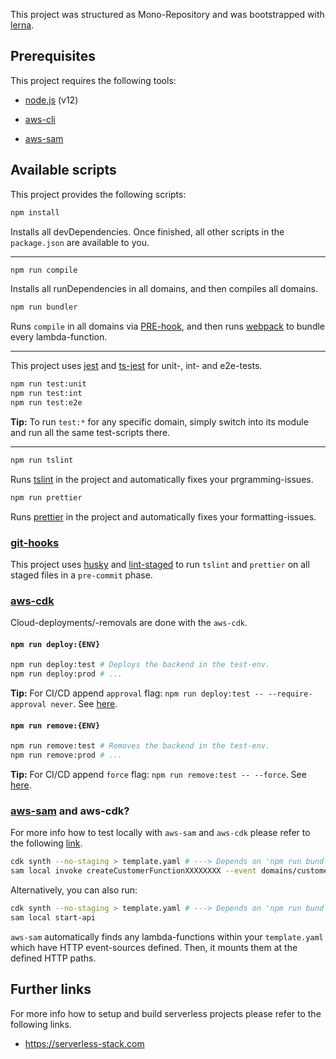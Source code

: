 This project was structured as Mono-Repository and was bootstrapped with [lerna](https://github.com/lerna/lerna).

## Prerequisites

This project requires the following tools:

- [node.js](https://nodejs.org/en/download) (v12)

- [aws-cli](https://docs.aws.amazon.com/cli/index.html)
- [aws-sam](https://docs.aws.amazon.com/serverless-application-model/index.html)

## Available scripts

This project provides the following scripts:

```bash
npm install
```

Installs all devDependencies. Once finished, all other scripts in the `package.json` are available to you.

---

```bash
npm run compile
```
Installs all runDependencies in all domains, and then compiles all domains.

```bash
npm run bundler
```

Runs `compile` in all domains via [PRE-hook](https://docs.npmjs.com/misc/scripts), and then runs [webpack](https://www.npmjs.com/package/webpack) to bundle every lambda-function.

---

This project uses [jest](https://www.npmjs.com/package/jest) and [ts-jest](https://www.npmjs.com/package/ts-jest) for unit-, int- and e2e-tests.

```bash
npm run test:unit
npm run test:int
npm run test:e2e
```

**Tip:**
To run `test:*` for any specific domain, simply switch into its module and run all the same test-scripts there.

---

```bash
npm run tslint
```

Runs [tslint](https://www.npmjs.com/package/tslint)     in the project and automatically fixes your prgramming-issues.

```bash
npm run prettier
```

Runs [prettier](https://www.npmjs.com/package/prettier) in the project and automatically fixes your formatting-issues.

### [git-hooks](https://git-scm.com/book/en/v2/Customizing-Git-Git-Hooks)

This project uses [husky](https://www.npmjs.com/package/husky) and [lint-staged](https://www.npmjs.com/package/lint-staged) to run `tslint` and `prettier` on all staged files in a `pre-commit` phase.

### [aws-cdk](https://aws.amazon.com/cdk)

Cloud-deployments/-removals are done with the `aws-cdk`.

#### `npm run deploy:{ENV}`

```bash
npm run deploy:test # Deploys the backend in the test-env.
npm run deploy:prod # ...
```

**Tip:**
For CI/CD append `approval` flag: `npm run deploy:test -- --require-approval never`. See [here](https://docs.aws.amazon.com/cdk/latest/guide/tools.html).

#### `npm run remove:{ENV}`

```bash
npm run remove:test # Removes the backend in the test-env.
npm run remove:prod # ...
```

**Tip:**
For CI/CD append `force` flag: `npm run remove:test -- --force`. See [here](https://docs.aws.amazon.com/cdk/latest/guide/tools.html).

### [aws-sam](https://aws.amazon.com/serverless/sam) and aws-cdk?

For more info how to test locally with `aws-sam` and `aws-cdk` please refer to the following [link](https://docs.aws.amazon.com/cdk/latest/guide/tools.html#sam).

```bash
cdk synth --no-staging > template.yaml # ---> Depends on 'npm run bundle'
sam local invoke createCustomerFunctionXXXXXXXX --event domains/customer/events/create-event.json
```

Alternatively, you can also run:

```bash
cdk synth --no-staging > template.yaml # ---> Depends on 'npm run bundle'
sam local start-api
```

`aws-sam` automatically finds any lambda-functions within your `template.yaml` which have HTTP event-sources defined. Then, it mounts them at the defined HTTP paths.

## Further links

For more info how to setup and build serverless projects please refer to the following links.

- https://serverless-stack.com
